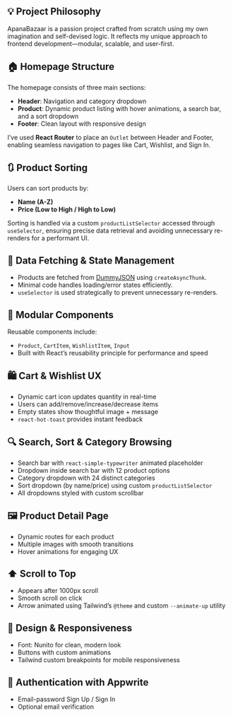 ## 💡 Project Philosophy

ApanaBazaar is a passion project crafted from scratch using my own imagination and self-devised logic. It reflects my unique approach to frontend development—modular, scalable, and user-first.

## 🏠 Homepage Structure

The homepage consists of three main sections:

- **Header**: Navigation and category dropdown
- **Product**: Dynamic product listing with hover animations, a search bar, and a sort dropdown
- **Footer**: Clean layout with responsive design

I’ve used **React Router** to place an `Outlet` between Header and Footer, enabling seamless navigation to pages like Cart, Wishlist, and Sign In.

## 🔃 Product Sorting

Users can sort products by:

- **Name (A-Z)**
- **Price (Low to High / High to Low)**

Sorting is handled via a custom `productListSelector` accessed through `useSelector`, ensuring precise data retrieval and avoiding unnecessary re-renders for a performant UI.

## 🔄 Data Fetching & State Management

- Products are fetched from [DummyJSON](https://dummyjson.com/) using `createAsyncThunk`.
- Minimal code handles loading/error states efficiently.
- `useSelector` is used strategically to prevent unnecessary re-renders.

## 🧩 Modular Components

Reusable components include:

- `Product`, `CartItem`, `WishlistItem`, `Input`
- Built with React’s reusability principle for performance and speed

## 🛍️ Cart & Wishlist UX

- Dynamic cart icon updates quantity in real-time
- Users can add/remove/increase/decrease items
- Empty states show thoughtful image + message
- `react-hot-toast` provides instant feedback

## 🔍 Search, Sort & Category Browsing

- Search bar with `react-simple-typewriter` animated placeholder
- Dropdown inside search bar with 12 product options
- Category dropdown with 24 distinct categories
- Sort dropdown (by name/price) using custom `productListSelector`
- All dropdowns styled with custom scrollbar

## 🖼️ Product Detail Page

- Dynamic routes for each product
- Multiple images with smooth transitions
- Hover animations for engaging UX

## ⬆️ Scroll to Top

- Appears after 1000px scroll
- Smooth scroll on click
- Arrow animated using Tailwind’s `@theme` and custom `--animate-up` utility

## 🎨 Design & Responsiveness

- Font: Nunito for clean, modern look
- Buttons with custom animations
- Tailwind custom breakpoints for mobile responsiveness

## 🔐 Authentication with Appwrite

- Email-password Sign Up / Sign In
- Optional email verification
